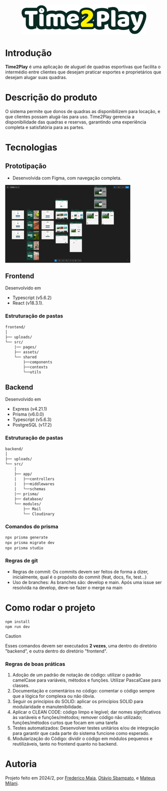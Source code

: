 <div align="center">
  <img src="./frontend/src/assets/logo-README.png" width="400" />
</div>


# Introdução

**Time2Play** é uma aplicação de aluguel de quadras esportivas que facilita o intermédio entre clientes que desejam praticar esportes e proprietários que desejam alugar suas quadras.

# Descrição do produto

O sistema permite que donos de quadras as disponibilizem para locação, e que clientes possam alugá-las para uso. Time2Play gerencia a disponibilidade das quadras e reservas, garantindo uma experiência completa e satisfatória para as partes.

# Tecnologias

## Prototipação

* Desenvolvida com Figma, com navegação completa.


<img src="./frontend/src/assets/figma.png" width="400" style="display: block;"/>


## Frontend

Desenvolvido em 
- Typescript (v5.6.2)
- React (v18.3.1).

### Estruturação de pastas

```
frontend/
│
├── uploads/
└── src/
    |── pages/
    ├── assets/
    └── shared
        ├──components
        ├──contexts
        └──utils
```

## Backend

Desenvolvido em 
- Express (v4.21.1)
- Prisma (v6.0.0)
- Typescript (v5.6.3)
- PostgreSQL (v17.2)

### Estruturação de pastas

```
backend/
│
├── uploads/
└── src/
    │
    ├── app/
    |   ├──controllers
    |   ├──middlewares
    |   └──schemas
    |── prisma/
    ├── database/
    └── modules/
        ├── Mail
        └── Cloudinary
```

### Comandos do prisma
```bash
npx prisma generate
npx prisma migrate dev
npx prisma studio
```

### Regras de git

- Regras de commit: Os commits devem ser feitos de forma a dizer, inicialmente, qual é o propósito do commit (feat, docs, fix, test...)
- Uso de branches: As branches são: develop e main. Após uma issue ser resolvida na develop, deve-se fazer o merge na main

# Como rodar o projeto

```
npm install
npm run dev
```

> [!CAUTION]
 > Esses comandos devem ser executados **2 vezes**, uma dentro do diretório "backend", e outra dentro do diretório "frontend".

### Regras de boas práticas

1.  Adoção de um padrão de notação de código: utilizar o padrão camelCase para variáveis, métodos e funções. Utilizar PascalCase para classes.
2. Documentação e comentários no código: comentar o código sempre que a lógica for complexa ou não óbvia.
3. Seguir os princípios do SOLID: aplicar os princípios SOLID para modularidade e manutenibilidade.
4. Aplicar o CLEAN CODE: código limpo e legível; dar nomes significativos às variáveis e funções/métodos; remover código não utilizado; funções/métodos curtos que focam em uma tarefa
5. Testes automatizados: Desenvolver testes unitários e/ou de integração para garantir que cada parte do sistema funcione como esperado.
6. Modularização do Código: dividir o código em módulos pequenos e reutilizáveis, tanto no frontend quanto no backend.

# Autoria

Projeto feito em 2024/2, por [Frederico Maia](https://github.com/fredmaia), [Otávio Sbampato](https://github.com/otaviosbampato/), e [Mateus Milani](https://github.com/milanimateus).